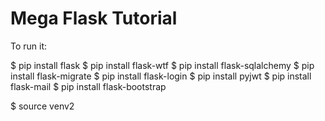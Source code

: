 # Mega Flask Tutorial

To run it:

$ pip install flask
$ pip install flask-wtf
$ pip install flask-sqlalchemy
$ pip install flask-migrate
$ pip install flask-login
$ pip install pyjwt
$ pip install flask-mail
$ pip install flask-bootstrap

$ source venv2
